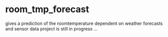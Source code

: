 # room_tmp_forecast
gives a prediction of the roomtemperature dependent on weather forecasts and sensor data
project is still in progress ...
